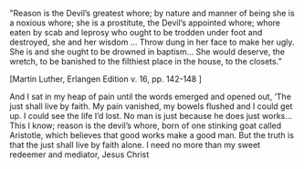 "Reason is the Devil’s greatest whore; by nature and manner of being she is a noxious whore; she is a prostitute, the Devil’s appointed whore; whore eaten by scab and leprosy who ought to be trodden under foot and destroyed, she and her wisdom … Throw dung in her face to make her ugly. She is and she ought to be drowned in baptism… She would deserve, the wretch, to be banished to the filthiest place in the house, to the closets.” 


[Martin Luther, Erlangen Edition v. 16, pp. 142-148 ]





And I sat in my heap of pain until the words emerged and opened out, ‘The just shall live by faith. My pain vanished, my bowels flushed and I could get up. I could see the life I’d lost. No man is just because he does just works… This I know; reason is the devil’s whore, born of one stinking goat called Aristotle, which believes that good works make a good man. But the truth is that the just shall live by faith alone. I need no more than my sweet redeemer and mediator, Jesus Christ